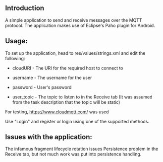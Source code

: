 Introduction
------------
A simple application to send and receive messages over the MQTT protocol. The application makes use of Eclipse's Paho plugin for Android.

Usage:
-------

To set up the application, head to res/values/strings.xml and edit the following:

  - cloudURI   - The URI for the required host to connect to
  
  - username   - The username for the user
  
  - password   - User's password
  
  - user_topic - The topic to listen to in the Receive tab (It was assumed from the task description that the topic will be static)
 
For testing, https://www.cloudmqtt.com/ was used

Use "Login" and register or login using one of the supported methods.


Issues with the application:
----------------------------

The infamous fragment lifecycle rotation issues
Persistence problem in the Receive tab, but not much work was put into persistence handling.
